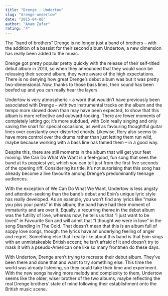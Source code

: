 ```yaml
---
title: "Drenge - Undertow"
slug: "drenge-undertow"
date: "2015-04-06"
author: "Anam Zafar"
rating: "4"
---
```


The “band of brothers” Drenge is no longer just a band of brothers – with the addition of a bassist for their second album Undertow, a new dimension has really been added to the music.

Drenge got pretty popular pretty quickly with the release of their self-titled debut album in 2013, so when they announced that they would soon be releasing their second album, they were aware of the high expectations. There is no denying how great Drenge’s debut album was but it was pretty two-dimensional. Now, thanks to those bass lines, their sound has been beefed up and you can really hear the layers.

Undertow is very atmospheric – a word that wouldn’t have previously been associated with Drenge – with two instrumental tracks on the album and the tempo more slowed down than may have been expected, to show that this album is more reflective and outward-looking. There are fewer moments of completely letting go; it’s more subdued, with Eoin really singing and only saving the snarl for special occasions, as well as favouring thoughtful guitar lines over constantly over-distorted chords. Likewise, Rory also seems to have more control over the drums rather than just letting them run wild, maybe because working with a bass line has tamed them – in a good way.

Despite this, there are still moments in the album that will get your feet moving. We Can Do What We Want is a feel-good, fun song that sees the band at its poppiest yet, which you can tell just from the first five seconds of the opening riff. Considering its title, it’s not surprising that this song has already become a live favourite among Drenge’s predominantly teenage audiences.

With the exception of We Can Do What We Want, Undertow is less angsty and attention-seeking than the band’s debut and Eoin’s unique lyric style has really developed. As an example, you won’t find any lyrics like “make you piss your pants” in this album; the band have had their moment of immaturity and are over it. Equally, a recurring theme in the debut album was the futility of love, whereas now, he tells us that “I just want to be loved” in Favourite Son and will admit that “I thought we were in love” in the song Standing In The Cold. That doesn’t mean that this is an album full of soppy love songs, though: the lyrics have an underlying feeling of anger and regret. Something else that I really like about this band is that Eoin sings with an unmistakeable British accent; he isn’t afraid of it and doesn’t try to mask it with a pseudo-American one like so many frontmen do these days.

With Undertow, Drenge aren’t trying to recreate their debut album. They’ve been there and done that and want to try something else. This time the world was already listening, so they could take their time and experiment. With the new songs having more melody and complexity to them, Undertow seems like the older, wiser brother of the two albums, maybe reflecting the real Drenge brothers’ state of mind following their establishment onto the British music scene.
